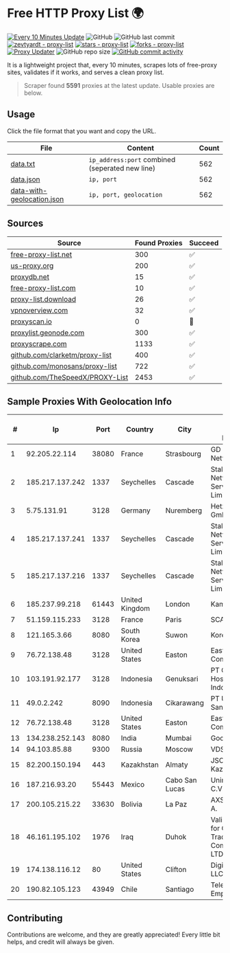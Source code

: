 
# Free HTTP Proxy List 🌍

[![Every 10 Minutes Update](https://github.com/mertguvencli/http-proxy-list/actions/workflows/main.yml/badge.svg?branch=main)](https://github.com/mertguvencli/http-proxy-list/actions/workflows/main.yml)
![GitHub](https://img.shields.io/github/license/mertguvencli/http-proxy-list)
![GitHub last commit](https://img.shields.io/github/last-commit/mertguvencli/http-proxy-list)
[![zevtyardt - proxy-list](https://img.shields.io/static/v1?label=zevtyardt&message=proxy-list&color=blue&logo=github)](https://github.com/zevtyardt/proxy-list "Go to GitHub repo")
[![stars - proxy-list](https://img.shields.io/github/stars/zevtyardt/proxy-list?style=social)](https://github.com/zevtyardt/proxy-list)
[![forks - proxy-list](https://img.shields.io/github/forks/zevtyardt/proxy-list?style=social)](https://github.com/zevtyardt/proxy-list)
[![Proxy Updater](https://github.com/zevtyardt/proxy-list/workflows/Proxy%20Updater/badge.svg)](https://github.com/zevtyardt/proxy-list/actions?query=workflow:"Proxy+Updater")
![GitHub repo size](https://img.shields.io/github/repo-size/zevtyardt/proxy-list)
[![GitHub commit activity](https://img.shields.io/github/commit-activity/m/zevtyardt/proxy-list?logo=commits)](https://github.com/zevtyardt/proxy-list/commits/main)

It is a lightweight project that, every 10 minutes, scrapes lots of free-proxy sites, validates if it works, and serves a clean proxy list.

> Scraper found **5591** proxies at the latest update. Usable proxies are below.

## Usage

Click the file format that you want and copy the URL.

|File|Content|Count|
|----|-------|-----|
|[data.txt](https://raw.githubusercontent.com/mertguvencli/http-proxy-list/main/proxy-list/data.txt)|`ip_address:port` combined (seperated new line)|562|
|[data.json](https://raw.githubusercontent.com/mertguvencli/http-proxy-list/main/proxy-list/data.json)|`ip, port`|562|
|[data-with-geolocation.json](https://raw.githubusercontent.com/mertguvencli/http-proxy-list/main/proxy-list/data-with-geolocation.json)|`ip, port, geolocation`|562|

## Sources

|Source|Found Proxies|Succeed|
|------|-------------|-------|
|[free-proxy-list.net](https://free-proxy-list.net)|300|✅|
|[us-proxy.org](https://www.us-proxy.org)|200|✅|
|[proxydb.net](http://proxydb.net)|15|✅|
|[free-proxy-list.com](https://free-proxy-list.com/?page=&port=&type%5B%5D=http&type%5B%5D=https&up_time=0&search=Search)|10|✅|
|[proxy-list.download](https://www.proxy-list.download/HTTP)|26|✅|
|[vpnoverview.com](https://vpnoverview.com/privacy/anonymous-browsing/free-proxy-servers)|32|✅|
|[proxyscan.io](https://www.proxyscan.io)|0|🚫|
|[proxylist.geonode.com](https://proxylist.geonode.com/api/proxy-list?limit=300&page=1&sort_by=lastChecked&sort_type=desc&protocols=http,https)|300|✅|
|[proxyscrape.com](https://api.proxyscrape.com/v2/?request=displayproxies&protocol=http&timeout=10000&country=all&ssl=all&anonymity=all)|1133|✅|
|[github.com/clarketm/proxy-list](https://raw.githubusercontent.com/clarketm/proxy-list/master/proxy-list-raw.txt)|400|✅|
|[github.com/monosans/proxy-list](https://raw.githubusercontent.com/monosans/proxy-list/main/proxies/http.txt)|722|✅|
|[github.com/TheSpeedX/PROXY-List](https://raw.githubusercontent.com/TheSpeedX/PROXY-List/master/http.txt)|2453|✅|


## Sample Proxies With Geolocation Info

|#|Ip|Port|Country|City|Internet Service Provider|
|-|--|----|-------|----|-------------------------|
|1|92.205.22.114|38080|France|Strasbourg|GD MASS Network|
|2|185.217.137.242|1337|Seychelles|Cascade|Stallion Network Services Limited|
|3|5.75.131.91|3128|Germany|Nuremberg|Hetzner Online GmbH|
|4|185.217.137.241|1337|Seychelles|Cascade|Stallion Network Services Limited|
|5|185.217.137.216|1337|Seychelles|Cascade|Stallion Network Services Limited|
|6|185.237.99.218|61443|United Kingdom|London|Kamatera Inc|
|7|51.159.115.233|3128|France|Paris|SCALEWAY|
|8|121.165.3.66|8080|South Korea|Suwon|Korea Telecom|
|9|76.72.138.48|3128|United States|Easton|Easton Utilities Commission|
|10|103.191.92.177|3128|Indonesia|Genuksari|PT Cloud Hosting Indonesia|
|11|49.0.2.242|8090|Indonesia|Cikarawang|PT Usaha Adi Sanggoro|
|12|76.72.138.48|3128|United States|Easton|Easton Utilities Commission|
|13|134.238.252.143|8080|India|Mumbai|Google LLC|
|14|94.103.85.88|9300|Russia|Moscow|VDSINA|
|15|82.200.150.194|443|Kazakhstan|Almaty|JSC Kazakhtelecom|
|16|187.216.93.20|55443|Mexico|Cabo San Lucas|Uninet S.A. de C.V.|
|17|200.105.215.22|33630|Bolivia|La Paz|AXS Bolivia S. A.|
|18|46.161.195.102|1976|Iraq|Duhok|Valin Company for General Trading and Communication LTD|
|19|174.138.116.12|80|United States|Clifton|DigitalOcean, LLC|
|20|190.82.105.123|43949|Chile|Santiago|Telefonica Empresas|



## Contributing

Contributions are welcome, and they are greatly appreciated! Every
little bit helps, and credit will always be given.

